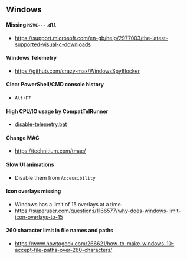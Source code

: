## Windows
#### Missing `MSVC---.dll`
- https://support.microsoft.com/en-gb/help/2977003/the-latest-supported-visual-c-downloads

#### Windows Telemetry
- https://github.com/crazy-max/WindowsSpyBlocker

#### Clear PowerShell/CMD console history
- `Alt+F7`

#### High CPU/IO usage by CompatTelRunner
- [disable-telemetry.bat](scripts/disable-telemetry.bat)

#### Change MAC
- https://technitium.com/tmac/

#### Slow UI animations
- Disable them from `Accessibility`

#### Icon overlays missing
- Windows has a limit of 15 overlays at a time.
- https://superuser.com/questions/1166577/why-does-windows-limit-icon-overlays-to-15

#### 260 character limit in file names and paths
- https://www.howtogeek.com/266621/how-to-make-windows-10-accept-file-paths-over-260-characters/